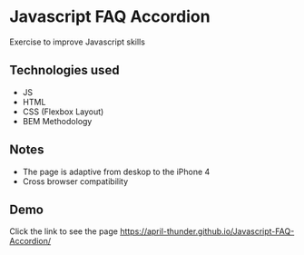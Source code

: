 
# Javascript FAQ Accordion

Exercise to improve Javascript skills

## Technologies used

- JS
- HTML
- CSS (Flexbox Layout)
- BEM Methodology

## Notes

- The page is adaptive from deskop to the iPhone 4
- Сross browser compatibility

## Demo

Click the link to see the page https://april-thunder.github.io/Javascript-FAQ-Accordion/ 



